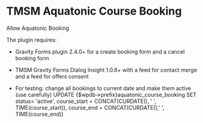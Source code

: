 TMSM Aquatonic Course Booking
======================

Allow Aquatonic Booking 

The plugin requires:
* Gravity Forms plugin 2.4.0+ for a create booking form and a cancel booking form
* TMSM Gravity Forms Dialog Insight 1.0.6+ with a feed for contact merge and a feed for offers consent

* For testing: change all bookings to current date and make them active (use carefully)
UPDATE {$wpdb->prefix}aquatonic_course_booking  SET status= 'active', course_start = CONCAT(CURDATE(), ' ', TIME(course_start)), course_end = CONCAT(CURDATE(),' ', TIME(course_end))